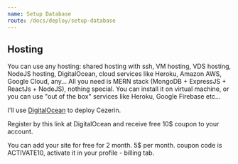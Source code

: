 ```yaml
---
name: Setup Database
route: /docs/deploy/setup-database
---
```


## Hosting

You can use any hosting: shared hosting with ssh, VM hosting, VDS hosting, NodeJS hosting, DigitalOcean, cloud services like Heroku, Amazon AWS, Google Cloud, any...
All you need is MERN stack (MongoDB + ExpressJS + ReactJs + NodeJS), nothing special.
You can install it on virtual machine, or you can use "out of the box" services like Heroku, Google Firebase etc...

I'll use [DigitalOcean](https://m.do.co/c/a1d5495e08b2) to deploy Cezerin.

Register by this link at DigitalOcean and receive free 10\$ coupon to your account.

You can add your site for free for 2 month. 5\$ per month.
coupon code is ACTIVATE10, activate it in your profile - billing tab.
